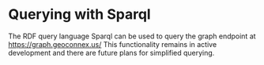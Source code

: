 # Querying with Sparql

The RDF query language Sparql can be used to query the graph endpoint at https://graph.geoconnex.us/ This functionality remains in active development and there are future plans for simplified querying. 